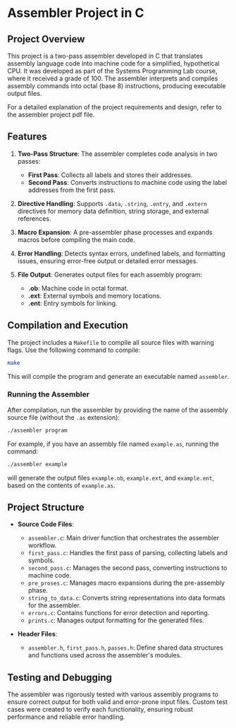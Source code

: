 
# Assembler Project in C

## Project Overview
This project is a two-pass assembler developed in C that translates assembly language code into machine code for a simplified, hypothetical CPU. It was developed as part of the Systems Programming Lab course, where it received a grade of 100. The assembler interprets and compiles assembly commands into octal (base 8) instructions, producing executable output files.

For a detailed explanation of the project requirements and design, refer to the assembler project pdf file.

## Features
1. **Two-Pass Structure**: The assembler completes code analysis in two passes:
   - **First Pass**: Collects all labels and stores their addresses.
   - **Second Pass**: Converts instructions to machine code using the label addresses from the first pass.

2. **Directive Handling**: Supports `.data`, `.string`, `.entry`, and `.extern` directives for memory data definition, string storage, and external references.

3. **Macro Expansion**: A pre-assembler phase processes and expands macros before compiling the main code.

4. **Error Handling**: Detects syntax errors, undefined labels, and formatting issues, ensuring error-free output or detailed error messages.

5. **File Output**: Generates output files for each assembly program:
   - **.ob**: Machine code in octal format.
   - **.ext**: External symbols and memory locations.
   - **.ent**: Entry symbols for linking.

## Compilation and Execution
The project includes a `Makefile` to compile all source files with warning flags. Use the following command to compile:

```bash
make
```

This will compile the program and generate an executable named `assembler`.

### Running the Assembler

After compilation, run the assembler by providing the name of the assembly source file (without the `.as` extension):

```bash
./assembler program
```

For example, if you have an assembly file named `example.as`, running the command:

```bash
./assembler example
```

will generate the output files `example.ob`, `example.ext`, and `example.ent`, based on the contents of `example.as`.

## Project Structure

- **Source Code Files**:
  - `assembler.c`: Main driver function that orchestrates the assembler workflow.
  - `first_pass.c`: Handles the first pass of parsing, collecting labels and symbols.
  - `second_pass.c`: Manages the second pass, converting instructions to machine code.
  - `pre_proses.c`: Manages macro expansions during the pre-assembly phase.
  - `string_to_data.c`: Converts string representations into data formats for the assembler.
  - `errors.c`: Contains functions for error detection and reporting.
  - `prints.c`: Manages output formatting for the generated files.

- **Header Files**:
  - `assembler.h`, `first_pass.h`, `passes.h`: Define shared data structures and functions used across the assembler's modules.

## Testing and Debugging
The assembler was rigorously tested with various assembly programs to ensure correct output for both valid and error-prone input files. Custom test cases were created to verify each functionality, ensuring robust performance and reliable error handling.
